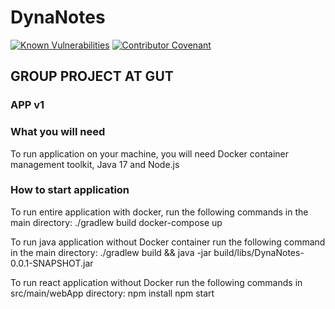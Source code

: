 # DynaNotes
[![Known Vulnerabilities](https://snyk.io/test/github/pr0tex/dynanotes/badge.svg)](https://snyk.io/test/github/pr0tex/dynanotes)
[![Contributor Covenant](https://img.shields.io/badge/Contributor%20Covenant-2.1-4baaaa.svg)](code_of_conduct.md)
## GROUP PROJECT AT GUT

### APP v1


### What you will need
To run application on your machine, you will need Docker container management toolkit, Java 17 and Node.js

### How to start application
To run entire application with docker, run the following commands in the main directory:
./gradlew build
docker-compose up

To run java application without Docker container run the following command in the main directory:
./gradlew build && java -jar build/libs/DynaNotes-0.0.1-SNAPSHOT.jar

To run react application without Docker run the following commands in src/main/webApp directory:
npm install
npm start
